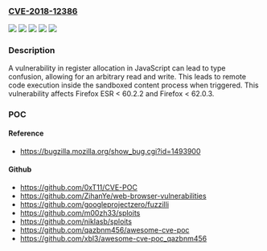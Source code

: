 ### [CVE-2018-12386](https://cve.mitre.org/cgi-bin/cvename.cgi?name=CVE-2018-12386)
![](https://img.shields.io/static/v1?label=Product&message=Firefox%20ESR&color=blue)
![](https://img.shields.io/static/v1?label=Product&message=Firefox&color=blue)
![](https://img.shields.io/static/v1?label=Version&message=%3C%2060.2.2%20&color=brighgreen)
![](https://img.shields.io/static/v1?label=Version&message=%3C%2062.0.3%20&color=brighgreen)
![](https://img.shields.io/static/v1?label=Vulnerability&message=Type%20confusion%20in%20JavaScript&color=brighgreen)

### Description

A vulnerability in register allocation in JavaScript can lead to type confusion, allowing for an arbitrary read and write. This leads to remote code execution inside the sandboxed content process when triggered. This vulnerability affects Firefox ESR < 60.2.2 and Firefox < 62.0.3.

### POC

#### Reference
- https://bugzilla.mozilla.org/show_bug.cgi?id=1493900

#### Github
- https://github.com/0xT11/CVE-POC
- https://github.com/ZihanYe/web-browser-vulnerabilities
- https://github.com/googleprojectzero/fuzzilli
- https://github.com/m00zh33/sploits
- https://github.com/niklasb/sploits
- https://github.com/qazbnm456/awesome-cve-poc
- https://github.com/xbl3/awesome-cve-poc_qazbnm456


